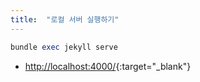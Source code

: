 ```yaml
---
title:  "로컬 서버 실행하기"
---
```


```ruby
bundle exec jekyll serve
```

- [http://localhost:4000/](http://localhost:4000/){:target="_blank"}